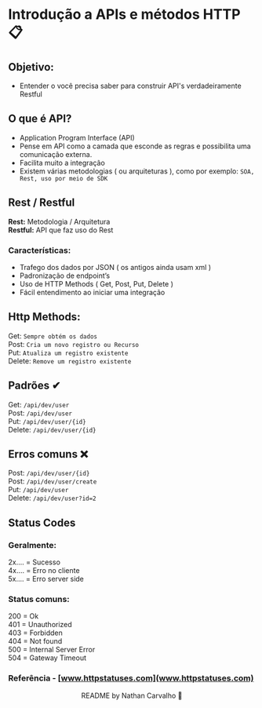 # Introdução a APIs e métodos HTTP 📋

## Objetivo:

- Entender o você precisa saber para construir API's verdadeiramente Restful

## O que é API?

- Application Program Interface (API)
- Pense em API como a camada que esconde as regras e possibilita uma comunicação externa.
- Facilita muito a integração
- Existem várias metodologias ( ou arquiteturas ), como por exemplo: ``SOA, Rest, uso por meio de SDK``

## Rest / Restful
**Rest:** Metodologia / Arquitetura <br>
**Restful:** API que faz uso do Rest

### Características:
- Trafego dos dados por JSON ( os antigos ainda usam xml )
- Padronização de endpoint’s
- Uso de HTTP Methods ( Get, Post, Put, Delete )
- Fácil entendimento ao iniciar uma integração

## Http Methods:
Get: ``Sempre obtém os dados`` <br>
Post: ``Cria um novo registro ou Recurso`` <br>
Put: ``Atualiza um registro existente`` <br>
Delete: ``Remove um registro existente`` <br>

## Padrões ✔
Get: ``/api/dev/user`` <br>
Post: ``/api/dev/user`` <br>
Put: ``/api/dev/user/{id}`` <br>
Delete: ``/api/dev/user/{id}`` <br>

## Erros comuns ❌
Post: ``/api/dev/user/{id}`` <br>
Post: ``/api/dev/user/create`` <br>
Put: ``/api/dev/user`` <br>
Delete: ``/api/dev/user?id=2`` <br>

## Status Codes

### Geralmente:
2x.... = Sucesso <br>
4x.... = Erro no cliente <br>
5x.... = Erro server side <br>

### Status comuns:
200 = Ok <br>
401 = Unauthorized <br>
403 = Forbidden <br>
404 = Not found <br>
500 = Internal Server Error <br>
504 = Gateway Timeout <br>

### Referência - [www.httpstatuses.com](www.httpstatuses.com)

<p align="center">
  README by Nathan Carvalho 🚀</b>
  <br>
</p>
